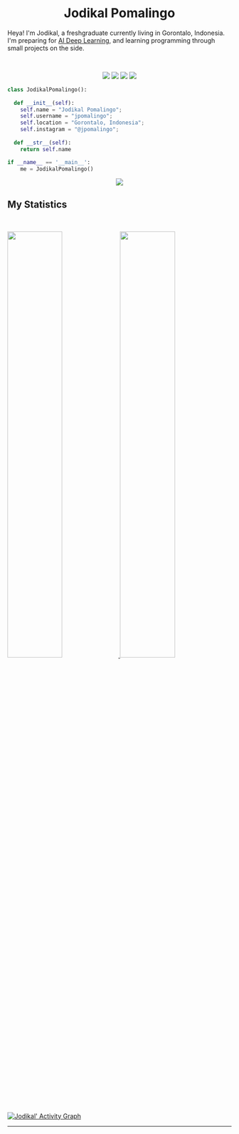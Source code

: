 <h1 align="center">
  <b>Jodikal Pomalingo</b>
</h1>

Heya! I'm Jodikal, a freshgraduate currently living in Gorontalo, Indonesia. I'm preparing for 
<a href="#">AI Deep Learning</a>, 
and learning programming through small projects  on the side.

<br>

<p>
<div align="center">
  <img src="https://img.shields.io/badge/-HTML-c58545?style=for-the-badge&logo=html5&logoColor=c58545&labelColor=282828">
  <img src="https://img.shields.io/badge/-CSS-d1a01f?style=for-the-badge&logo=css3&logoColor=d1a01f&labelColor=282828">
  <img src="https://img.shields.io/badge/-PHP-d1a01f?style=for-the-badge&logo=php&logoColor=d1a01f&labelColor=282828">
  <img src="https://img.shields.io/badge/-Python-98b982?style=for-the-badge&logo=python&logoColor=98b982&labelColor=282828">
</div>
</p>

```python
class JodikalPomalingo():
    
  def __init__(self):
    self.name = "Jodikal Pomalingo";
    self.username = "jpomalingo";
    self.location = "Gorontalo, Indonesia";
    self.instagram = "@jpomalingo";
  
  def __str__(self):
    return self.name

if __name__ == '__main__':
    me = JodikalPomalingo()
```

<div align="center">
  <a href="https://open.spotify.com/user/6s6pbtefezpookh8gwnkko15v">
    <img src="https://readme-spotify-tingz.vercel.app/api/now-playing">
  </a>
</div>

<!--
<div align="center">
  <a href="https://open.spotify.com/user/6s6pbtefezpookh8gwnkko15v">
    <img src="https://spotify-readme-theta-virid.vercel.app/api?scan=true&theme=dark" width="240px">
  </a>
</div>
-->

## My Statistics

<br/>
<p align="left">
  <a href="https://github.com/jpomalingo/">
  <img width="49.5%" src="https://github-readme-stats.vercel.app/api?username=jpomalingo&show_icons=true&theme=gruvbox&hide_border=true" />
    <img width="49.5%" src="https://github-readme-streak-stats.herokuapp.com/?user=jpomalingo&theme=gruvbox&hide_border=true" />
  </a>
</p>
<br>

[![Jodikal' Activity Graph](https://activity-graph.herokuapp.com/graph?username=jpomalingo&custom_title=Abhigyan%20Trips's%20Contribution%20Graph&theme=gruvbox&bg_color=282828&hide_border=true&line=d1a01f&point=c58545)](https://github.com/jpomalingo/)

------
